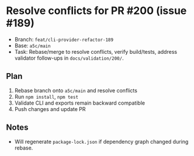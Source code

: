 # Resolve conflicts for PR #200 (issue #189)

- Branch: `feat/cli-provider-refactor-189`
- Base: `a5c/main`
- Task: Rebase/merge to resolve conflicts, verify build/tests, address validator follow-ups in `docs/validation/200/`.

## Plan
1. Rebase branch onto `a5c/main` and resolve conflicts
2. Run `npm install`, `npm test`
3. Validate CLI and exports remain backward compatible
4. Push changes and update PR

## Notes
- Will regenerate `package-lock.json` if dependency graph changed during rebase.
